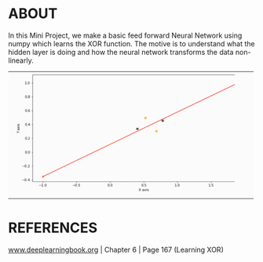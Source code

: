# ABOUT

In this Mini Project, we make a basic feed forward Neural Network using numpy which learns the XOR function.
The motive is to understand what the hidden layer is doing and how the neural network transforms the data non-linearly.

<img src="./output.gif" width="500" height="260" />



# REFERENCES

www.deeplearningbook.org | Chapter 6 | Page 167 (Learning XOR)




